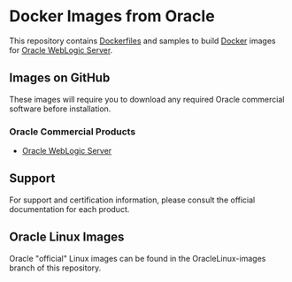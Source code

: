 # Docker Images from Oracle
This repository contains [Dockerfiles](https://docs.docker.com/engine/reference/builder/) and samples to build [Docker](https://www.docker.com/what-docker) images for [Oracle WebLogic Server](https://www.oracle.com/middleware/technologies/weblogic.html).

## Images on GitHub
These images will require you to download any required Oracle commercial software before installation.

### Oracle Commercial Products
 - [Oracle WebLogic Server](/OracleWebLogic)

## Support
For support and certification information, please consult the official documentation for each product.

## Oracle Linux Images

Oracle "official" Linux images can be found in the OracleLinux-images branch of this repository.